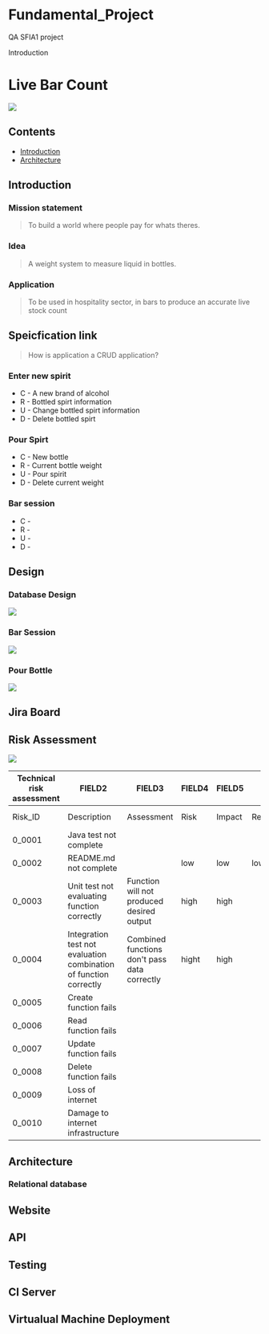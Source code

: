  # Fundamental_Project
QA SFIA1 project

Introduction

# Live Bar Count

![](images/Beer_weight_design.png)

## Contents
- [Introduction](#Introduction)
- [Architecture](#Architecture)

## Introduction
### Mission statement
> To build a world where people pay for whats theres.
### Idea
> A weight system to measure liquid in bottles.
### Application
> To be used in hospitality sector, in bars to produce an accurate live stock count

## Speicfication link
> How is application a CRUD application?

### Enter new spirit
* C - A new brand of alcohol 
* R - Bottled spirt information
* U - Change bottled spirt information
* D - Delete bottled spirt

### Pour Spirt
* C - New bottle
* R - Current bottle weight
* U - Pour spirit
* D - Delete current weight

### Bar session
* C - 
* R -
* U - 
* D - 

## Design

### Database Design 
![](images/pour_spirit-Database%20Model.png)

### Bar Session
![](images/pour_spirit-Bar%20session.png)

### Pour Bottle 
![](images/pour_spirit-Pour%20Bottle.png)

## Jira Board

## Risk Assessment
![](images/moscow_risk_assessment.jpg)

|Technical risk assessment|FIELD2                                                            |FIELD3                                       |FIELD4|FIELD5 |FIELD6        |FIELD7                   |FIELD8              |FIELD9 |FIELD10  |
|-------------------------|------------------------------------------------------------------|---------------------------------------------|------|-------|--------------|-------------------------|--------------------|-------|---------|
|Risk_ID                  |Description                                                       |Assessment                                   |Risk  |Impact |Responsiblity |Current Mitigration      |Proposed Mitigration|Respone|Tolorance|
|0_0001                   |Java test not complete                                            |                                             |      |       |              |                         |                    |       |         |
|0_0002                   |README.md not complete                                            |                                             |low   |low    |low           |Monitor readme           |                    |       |         |
|0_0003                   |Unit test not evaluating function correctly                       |Function will not produced desired output    |high  |high   |              |Design unit tests        |                    |       |         |
|0_0004                   |Integration test not evaluation combination of function correctly |Combined functions don't pass data correctly |hight |high   |              |Design integration tests |                    |       |         |
|0_0005                   |Create function fails                                             |                                             |      |       |              |                         |                    |       |         |
|0_0006                   |Read function fails                                               |                                             |      |       |              |                         |                    |       |         |
|0_0007                   |Update function fails                                             |                                             |      |       |              |                         |                    |       |         |
|0_0008                   |Delete function fails                                             |                                             |      |       |              |                         |                    |       |         |
|0_0009                   |Loss of internet                                                  |                                             |      |       |              |                         |                    |       |         |
|0_0010                   |Damage to internet infrastructure                                 |                                             |      |       |              |                         |                    |       |         |

## Architecture

### Relational database

## Website

## API

## Testing 

## CI Server 

## Virtualual Machine Deployment


